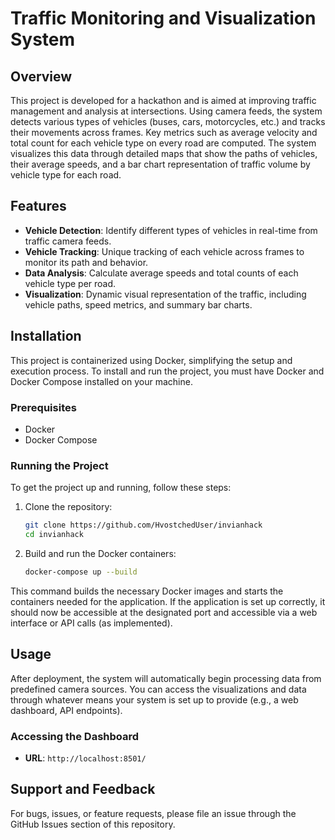 

# Traffic Monitoring and Visualization System

## Overview

This project is developed for a hackathon and is aimed at improving traffic management and analysis at intersections. Using camera feeds, the system detects various types of vehicles (buses, cars, motorcycles, etc.) and tracks their movements across frames. Key metrics such as average velocity and total count for each vehicle type on every road are computed. The system visualizes this data through detailed maps that show the paths of vehicles, their average speeds, and a bar chart representation of traffic volume by vehicle type for each road.

## Features

- **Vehicle Detection**: Identify different types of vehicles in real-time from traffic camera feeds.
- **Vehicle Tracking**: Unique tracking of each vehicle across frames to monitor its path and behavior.
- **Data Analysis**: Calculate average speeds and total counts of each vehicle type per road.
- **Visualization**: Dynamic visual representation of the traffic, including vehicle paths, speed metrics, and summary bar charts.

## Installation

This project is containerized using Docker, simplifying the setup and execution process. To install and run the project, you must have Docker and Docker Compose installed on your machine.

### Prerequisites

- Docker
- Docker Compose

### Running the Project

To get the project up and running, follow these steps:

1. Clone the repository:
   ```bash
   git clone https://github.com/HvostchedUser/invianhack
   cd invianhack
   ```

2. Build and run the Docker containers:
   ```bash
   docker-compose up --build
   ```

This command builds the necessary Docker images and starts the containers needed for the application. If the application is set up correctly, it should now be accessible at the designated port and accessible via a web interface or API calls (as implemented).

## Usage

After deployment, the system will automatically begin processing data from predefined camera sources. You can access the visualizations and data through whatever means your system is set up to provide (e.g., a web dashboard, API endpoints).

### Accessing the Dashboard

- **URL**: `http://localhost:8501/` 


## Support and Feedback

For bugs, issues, or feature requests, please file an issue through the GitHub Issues section of this repository.

